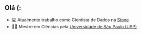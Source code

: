 ## Olá (:

- 💻 Atualmente trabalho como Cientista de Dados na <a href="https://www.stone.com.br/" target="_blank">Stone</a>
- 👨‍🎓 Mestre em Ciências pela <a href="http://ppgsi.each.usp.br/" target="_blank">Universidade de São Paulo (USP)</a>
